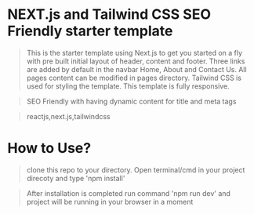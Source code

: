 # NEXT.js and Tailwind CSS SEO Friendly starter template

> This is the starter template using Next.js to get you started on a fly with pre built initial layout of header, content and footer. Three links are added by default in the navbar Home, About and Contact Us. All pages content can be modified in pages directory.
> Tailwind CSS is used for styling the template. This template is fully responsive.

> SEO Friendly with having dynamic content for title and meta tags

> reactjs,next.js,tailwindcss

# How to Use?

> clone this repo to your directory.
> Open terminal/cmd in your project direcoty and type 'npm install'

> After installation is completed run command 'npm run dev' and project will be running in your browser in a moment
